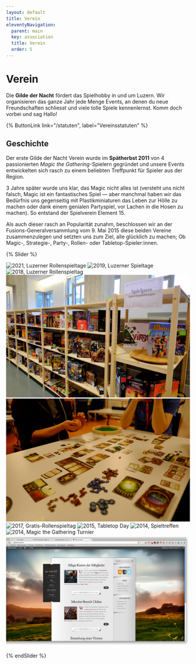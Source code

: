 ```yaml
---
layout: default
title: Verein
eleventyNavigation:
  parent: main
  key: association
  title: Verein
  order: 5
---
```


# Verein

Die **Gilde der Nacht** fördert das Spielhobby in und um Luzern. Wir organisieren das ganze Jahr jede Menge Events, an denen du neue Freundschaften schliesst und viele tolle Spiele kennenlernst. Komm doch vorbei und sag Hallo!

{% ButtonLink link="/statuten", label="Vereinsstatuten" %}

## Geschichte

Der erste Gilde der Nacht Verein wurde im **Spätherbst 2011** von 4 passionierten _Magic the Gathering_-Spielern gegründet und unsere Events entwickelten sich rasch zu einem beliebten Treffpunkt für Spieler aus der Region.

3 Jahre später wurde uns klar, das Magic nicht alles ist (versteht uns nicht falsch, Magic ist ein fantastisches Spiel — aber manchmal haben wir das Bedürfnis uns gegenseitig mit Plastikminiaturen das Leben zur Hölle zu machen oder dank einem genialen Partyspiel, vor Lachen in die Hosen zu machen). So entstand der Spielverein Element 15.

Als auch dieser rasch an Popularität zunahm, beschlossen wir an der Fusions-Generalversammlung vom 9. Mai 2015 diese beiden Vereine zusammenzulegen und setzten uns zum Ziel, alle glücklich zu machen; Ob Magic-, Strategie-, Party-, Rollen- oder Tabletop-Spieler:innen.

{% Slider %}

![2021, Luzerner Rollenspieltage](./images/2021-rollenspieltage.jpg)
![2019, Luzerner Spieltage](./images/2019-spieltage.jpg)
![2018, Luzerner Rollenspieltag](./images/2018-rollenspieltag.jpg)
![2018, Luzerner Spieltage](./images/2018-spieltage.jpg)
![2017, Spieltreffen](./images/2017-spieltreffen.jpg)
![2017, Gratis-Rollenspieltag](./images/2017-gratis-rollenspieltag.jpg)
![2015, Tabletop Day](./images/2015-tabletop-day.jpg)
![2014, Spieltreffen](./images/2014-spieltreffen.jpg)
![2014, Magic the Gathering Turnier](./images/2014-mtg-turnier.jpg)
![2011, Erste Version der Vereinswebseite](./images/2011-website.png)

{% endSlider %}
